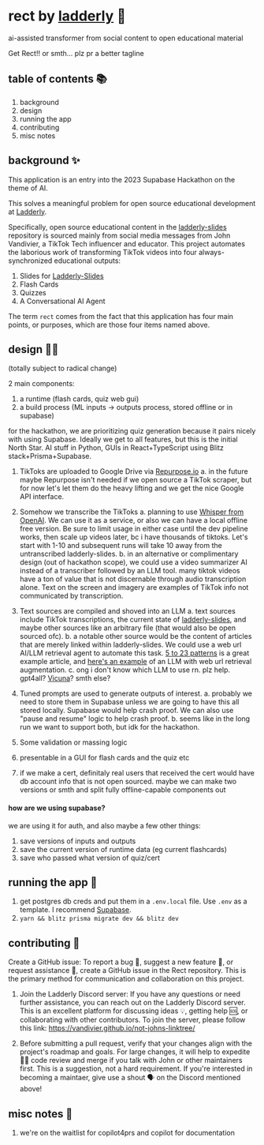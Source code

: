 # rect by [ladderly](https://ladderly.io/) 🚀

ai-assisted transformer from social content to open educational material

Get Rect!! or smth... plz pr a better tagline

## table of contents 📚

1. background
2. design
3. running the app
4. contributing
5. misc notes

## background ✨

This application is an entry into the 2023 Supabase Hackathon on the theme of AI.

This solves a meaningful problem for open source educational development at [Ladderly](https://ladderly.io/).

Specifically, open source educational content in the [ladderly-slides](https://github.com/Vandivier/ladderly-slides) repository is sourced mainly from social media messages from John Vandivier, a TikTok Tech influencer and educator. This project automates the laborious work of transforming TikTok videos into four always-synchronized educational outputs:

1. Slides for [Ladderly-Slides](https://github.com/Vandivier/ladderly-slides)
2. Flash Cards
3. Quizzes
4. A Conversational AI Agent

The term `rect` comes from the fact that this application has four main points, or purposes, which are those four items named above.

## design 🧑‍🎨

(totally subject to radical change)

2 main components:

1. a runtime (flash cards, quiz web gui)
2. a build process (ML inputs -> outputs process, stored offline or in supabase)

for the hackathon, we are prioritizing quiz generation because it pairs nicely with using Supabase. Ideally we get to all features, but this is the initial North Star. AI stuff in Python, GUIs in React+TypeScript using Blitz stack+Prisma+Supabase.

1. TikToks are uploaded to Google Drive via [Repurpose.io](https://repurpose.io/)
   a. in the future maybe Repurpose isn't needed if we open source a TikTok scraper, but for now let's let them do the heavy lifting and we get the nice Google API interface.

2. Somehow we transcribe the TikToks
   a. planning to use [Whisper from OpenAI](https://www.youtube.com/watch?v=ABFqbY_rmEk). We can use it as a service, or also we can have a local offline free version. Be sure to limit usage in either case until the dev pipeline works, then scale up videos later, bc i have thousands of tiktoks. Let's start with 1-10 and subsequent runs will take 10 away from the untranscribed ladderly-slides.
   b. in an alternative or complimentary design (out of hackathon scope), we could use a video summarizer AI instead of a transcriber followed by an LLM tool. many tiktok videos have a ton of value that is not discernable through audio transcription alone. Text on the screen and imagery are examples of TikTok info not communicated by transcription.

3. Text sources are compiled and shoved into an LLM
   a. text sources include TikTok transcriptions, the current state of [ladderly-slides](https://github.com/Vandivier/ladderly-slides), and maybe other sources like an arbitrary file (that would also be open sourced ofc).
   b. a notable other source would be the content of articles that are merely linked within ladderly-slides. We could use a web url AI/LLM retrieval agent to automate this task. [5 to 23 patterns](https://hackernoon.com/5-to-23-patterns-to-ace-any-coding-interview) is a great example article, and [here's an example](https://huggingface.co/spaces/deepset/retrieval-augmentation-svb) of an LLM with web url retrieval augmentation.
   c. ong i don't know which LLM to use rn. plz help. gpt4all? [Vicuna](https://www.reddit.com/r/ArtificialInteligence/comments/12dpzzb/vicuna_is_the_best_free_llm_right_now_full_pc/)? smth else?

4. Tuned prompts are used to generate outputs of interest.
   a. probably we need to store them in Supabase unless we are going to have this all stored locally. Supabase would help crash proof. We can also use "pause and resume" logic to help crash proof.
   b. seems like in the long run we want to support both, but idk for the hackathon.

5. Some validation or massing logic
6. presentable in a GUI for flash cards and the quiz etc
7. if we make a cert, definitaly real users that received the cert would have db account info that is not open sourced. maybe we can make two versions or smth and split fully offline-capable components out

#### how are we using supabase?

we are using it for auth, and also maybe a few other things:

1. save versions of inputs and outputs
2. save the current version of runtime data (eg current flashcards)
3. save who passed what version of quiz/cert

## running the app 🏃

1. get postgres db creds and put them in a `.env.local` file. Use `.env` as a template. I recommend [Supabase](https://supabase.com/).
2. `yarn && blitz prisma migrate dev && blitz dev`

## contributing 💖

Create a GitHub issue: To report a bug 🐞, suggest a new feature 🌟, or request assistance 🙋, create a GitHub issue in the Rect repository. This is the primary method for communication and collaboration on this project.

1. Join the Ladderly Discord server: If you have any questions or need further assistance, you can reach out on the Ladderly Discord server. This is an excellent platform for discussing ideas 💡, getting help 🆘, or collaborating with other contributors. To join the server, please follow this link: https://vandivier.github.io/not-johns-linktree/

2. Before submitting a pull request, verify that your changes align with the project's roadmap and goals. For large changes, it will help to expedite 🏎️‍💨 code review and merge if you talk with John or other maintainers first. This is a suggestion, not a hard requirement. If you're interested in becoming a maintaer, give use a shout 🗣️ on the Discord mentioned above!

## misc notes 📝

1. we're on the waitlist for copilot4prs and copilot for documentation
